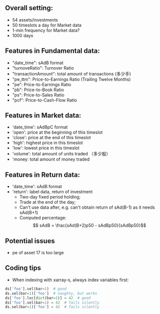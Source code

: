 
## Overall setting:
- 54 assets/investments
- 50 timeslots a day for Market data
- 1-min frequency for Market data?
- 1000 days
## Features in Fundamental data:
- "date_time": sAdB format
- "turnoveRatio": Turnover Ratio
- "transactionAmount": total amount of transactions (多少手)
- "pe_ttm": Price-to-Earnings Ratio (Trailing Twelve Months)
- "pe": Price-to-Earnings Ratio
- "pb": Price-to-Book Ratio
- "ps": Price-to-Sales Ratio
- "pcf": Price-to-Cash-Flow Ratio

## Features in Market data:
- 'date_time': sAdBpC format
- 'open': price at the beginning of this timeslot
- 'close': price at the end of this timeslot
- 'high':  highest price in this timeslot
- 'low':  lowest price in this timeslot
- 'volume':  total amount of units traded （多少股）
- 'money:  total amount of money traded

## Features in Return data:
- 'date_time': sAdB format
- 'return': label data, return of investment
    - Two-day fixed period holding;
    - Trade at the end of the day;
    - Can't use data after, e.g. can't obtain return of sAd(B-1) as it needs sAd(B+1)
    - Computed percentage: $$ sAdB = \frac{sAd(B+2)p50 - sAdBp50}{sAdBp50}$$

## Potential issues
- pe of asset 17 is too large

## Coding tips
- When indexing with xarray-s, always index variables first:
```python
ds['foo'].sel(bar=1)  # good
ds.sel(bar=1)['foo']  # naughty, but works
ds['foo'].loc[dict(bar=1)] = 42  # good
ds['foo'].sel(bar=1) = 42  # fails silently
ds.sel(bar=1)['foo'] = 42  # fails silently
```